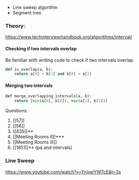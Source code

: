 - Line sweep algorithm
- Segment tree

### Theory:
https://www.techinterviewhandbook.org/algorithms/interval/
#### Checking if two intervals overlap
Be familiar with writing code to check if two intervals overlap.
```python
def is_overlap(a, b):  
	return a[0] < b[1] and b[0] < a[1]
```
#### Merging two intervals
```python
def merge_overlapping_intervals(a, b):  
	return [min(a[0], b[0]), max(a[1], b[1])]
```

Questions:
1. [[57]]
2. [[56]]
3. [[435]]**
10. [[Meeting Rooms II]]***
11. [[Meeting Rooms III]]
12. [[1851]]** (pq and intervals)

### Line Sweep
https://www.youtube.com/watch?v=YnIxejYW7cE&t=3s

